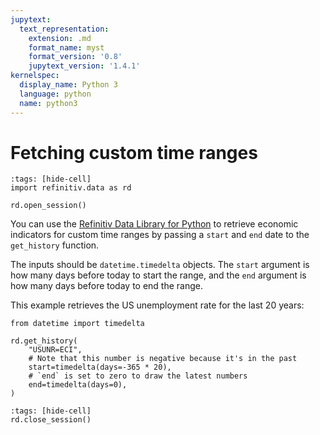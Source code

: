 ```yaml
---
jupytext:
  text_representation:
    extension: .md
    format_name: myst
    format_version: '0.8'
    jupytext_version: '1.4.1'
kernelspec:
  display_name: Python 3
  language: python
  name: python3
---
```


# Fetching custom time ranges

```{code-cell}
:tags: [hide-cell]
import refinitiv.data as rd

rd.open_session()
```

You can use the [Refinitiv Data Library for Python](https://pypi.org/project/refinitiv-data/) to retrieve economic indicators for custom time ranges by passing a `start` and `end` date to the `get_history` function.

The inputs should be `datetime.timedelta` objects. The `start` argument is how many days before today to start the range, and the `end` argument is how many days before today to end the range.

This example retrieves the US unemployment rate for the last 20 years:

```{code-cell}
from datetime import timedelta

rd.get_history(
    "USUNR=ECI",
    # Note that this number is negative because it's in the past
    start=timedelta(days=-365 * 20),
    # `end` is set to zero to draw the latest numbers
    end=timedelta(days=0),
)
```

```{code-cell}
:tags: [hide-cell]
rd.close_session()
```
